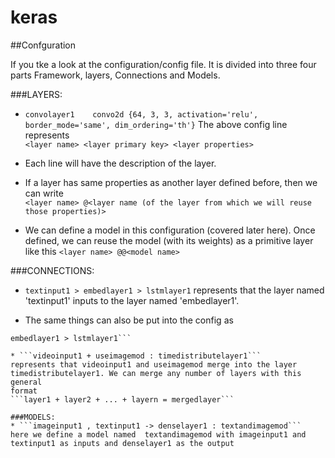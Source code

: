 # keras


##Confguration 

If you tke a look at the configuration/config file. It is divided into three four parts Framework, layers, Connections and Models.
  
###LAYERS:  
* ```convolayer1	convo2d	{64, 3, 3, activation='relu', border_mode='same', dim_ordering='th'}```
The above config line represents  
```<layer name> <layer primary key> <layer properties>```  
  
* Each line will have the description of the layer.
  
* If a layer has same properties as another layer defined before, then we can write  
```<layer name> @<layer name (of the layer from which we will reuse those properties)>```  
  
* We can define a model in this configuration (covered later here). Once defined, we can reuse the model (with its weights) as a primitive
layer like this
```<layer name> @@<model name>```
  
  
###CONNECTIONS:   
* ```textinput1 > embedlayer1 > lstmlayer1```
represents that the layer named 'textinput1' inputs to the layer named 'embedlayer1'.  
  
* The same things can also be put into the config as  
```textinput1 > embedlayer1  
embedlayer1 > lstmlayer1```  
  
* ```videoinput1 + useimagemod : timedistributelayer1```  
represents that videoinput1 and useimagemod merge into the layer timedistributelayer1. We can merge any number of layers with this general
format  
```layer1 + layer2 + ... + layern = mergedlayer```  

###MODELS:  
* ```imageinput1 , textinput1 -> denselayer1 : textandimagemod```  
here we define a model named  textandimagemod with imageinput1 and textinput1 as inputs and denselayer1 as the output  
